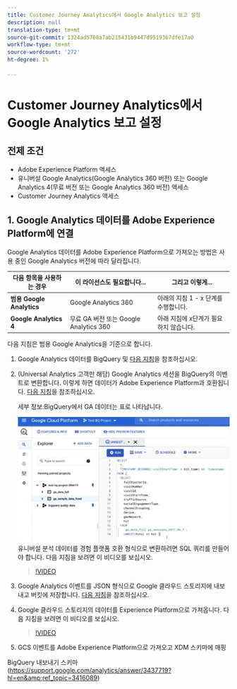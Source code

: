 ```yaml
---
title: Customer Journey Analytics에서 Google Analytics 보고 설정
description: null
translation-type: tm+mt
source-git-commit: 1324ad5768a7ab215431b9447d9519367dfe17a0
workflow-type: tm+mt
source-wordcount: '272'
ht-degree: 1%

---
```



# Customer Journey Analytics에서 Google Analytics 보고 설정



## 전제 조건

* Adobe Experience Platform 액세스
* 유니버설 Google Analytics(Google Analytics 360 버전) 또는 Google Analytics 4(무료 버전 또는 Google Analytics 360 버전) 액세스
* Customer Journey Analytics 액세스

## 1. Google Analytics 데이터를 Adobe Experience Platform에 연결

Google Analytics 데이터를 Adobe Experience Platform으로 가져오는 방법은 사용 중인 Google Analytics 버전에 따라 달라집니다.

| 다음 항목을 사용하는 경우 | 이 라이선스도 필요합니다... | 그리고 이렇게... |
| --- | --- | --- |
| **범용 Google Analytics** | Google Analytics 360 | 아래의 지침 1 - x 단계를 수행합니다. |
| **Google Analytics 4** | 무료 GA 버전 또는 Google Analytics 360 | 아래 지침에 x단계가 필요하지 않습니다. |

다음 지침은 범용 Google Analytics을 기준으로 합니다.

1. Google Analytics 데이터를 BigQuery 및
[다음 지침](https://support.google.com/analytics/answer/3416092?hl=en)을 참조하십시오.

1. (Universal Analytics 고객만 해당) Google Analytics 세션을 BigQuery의 이벤트로 변환합니다.
이렇게 하면 데이터가 Adobe Experience Platform과 호환됩니다. [다음 지침](https://support.google.com/analytics/answer/3437618?hl=en)을 참조하십시오.

   세부 정보:BigQuery에서 GA 데이터는 표로 나타납니다.

   ![](assets/ga-bigquery.png)
유니버설 분석 데이터를 경험 플랫폼 호환 형식으로 변환하려면 SQL 쿼리를 만들어야 합니다. 다음 지침을 보려면 이 비디오를 보십시오.

   >[!VIDEO](https://video.tv.adobe.com/v/332634)

1. Google Analytics 이벤트를 JSON 형식으로 Google 클라우드 스토리지에 내보내고 버킷에 저장합니다.
[다음 지침](https://support.google.com/analytics/answer/3437719?hl=en&amp;ref_topic=3416089)을 참조하십시오.

1. Google 클라우드 스토리지의 데이터를 Experience Platform으로 가져옵니다.
다음 지침을 보려면 이 비디오를 보십시오.

   >[!VIDEO](https://video.tv.adobe.com/v/332641)

1. GCS 이벤트를 Adobe Experience Platform으로 가져오고 XDM 스키마에 매핑

BigQuery 내보내기 스키마(https://support.google.com/analytics/answer/3437719?hl=en&amp;ref_topic=3416089)

